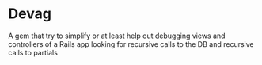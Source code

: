 Devag
=====

A gem that try to simplify or at least help out debugging views and controllers of a Rails app looking for recursive calls to the DB and recursive calls to partials
